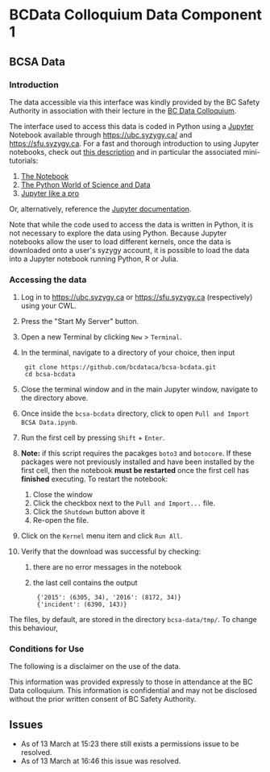 # BCData Colloquium Data Component 1

## BCSA Data

### Introduction

The data accessible via this interface was kindly provided by the BC Safety
Authority in association with their lecture in the [BC Data Colloquium](//bcdata.ca). 

The interface used to access this data is coded in Python using a
[Jupyter](http://jupyter.org/) Notebook available through
<https://ubc.syzygy.ca/> and <https://sfu.syzygy.ca>. For a fast and thorough
introduction to using Jupyter notebooks, check out
[this description](https://github.com/barbagroup/jupyter-tutorial/blob/master/World-of-Jupyter.md)
and in particular the associated mini-tutorials:

1. [The Notebook](http://nbviewer.jupyter.org/github/barbagroup/jupyter-tutorial/blob/master/1--The%20Notebook.ipynb)
2. [The Python World of Science and Data](http://nbviewer.jupyter.org/github/barbagroup/jupyter-tutorial/blob/master/2--The%20Python%20world%20of%20science%20and%20data.ipynb)
3. [Jupyter like a pro](http://nbviewer.jupyter.org/github/barbagroup/jupyter-tutorial/blob/master/3--Jupyter%20like%20a%20pro.ipynb)

Or, alternatively, reference the
[Jupyter documentation](http://jupyter-notebook.readthedocs.io/en/latest/).

Note that while the code used to access the data is written in Python, it is
not necessary to explore the data using Python. Because Jupyter notebooks allow
the user to load different kernels, once the data is downloaded onto a user's
syzygy account, it is possible to load the data into a Jupyter notebook running
Python, R or Julia. 


### Accessing the data

1. Log in to <https://ubc.syzygy.ca> or <https://sfu.syzygy.ca> (respectively)
using your CWL.
2. Press the "Start My Server" button.
3. Open a new Terminal by clicking `New` > `Terminal`.
4. In the terminal, navigate to a directory of your choice, then input

		git clone https://github.com/bcdataca/bcsa-bcdata.git
		cd bcsa-bcdata

5. Close the terminal window and in the main Jupyter window, navigate to the
directory above.
6. Once inside the `bcsa-bcdata` directory, click to open `Pull and Import BCSA
Data.ipynb`.
7. Run the first cell by pressing `Shift` + `Enter`. 
8. **Note:** if this script requires the pacakges `boto3` and `botocore`. If
   these packages were not previously installed and have been installed by the
   first cell, then the notebook **must be restarted** once the first cell has
   **finished** executing. To restart the notebook:
   1. Close the window
   2. Click the checkbox next to the `Pull and Import...` file.
   3. Click the `Shutdown` button above it
   4. Re-open the file.

9. Click on the `Kernel` menu item and click `Run All`.
10. Verify that the download was successful by checking:
	1. there are no error messages in the notebook
	2. the last cell contains the output

			{'2015': (6305, 34), '2016': (8172, 34)}
			{'incident': (6390, 143)}

The files, by default, are stored in the directory `bcsa-data/tmp/`. To change
this behaviour, 
   

### Conditions for Use

The following is a disclaimer on the use of the data.

This information was provided expressly to those in attendance at the BC Data colloquium. This information is confidential and may not be disclosed without the prior written consent of BC Safety Authority.

## Issues

* As of 13 March at 15:23 there still exists a permissions issue to be resolved.
* As of 13 March at 16:46 this issue was resolved.
